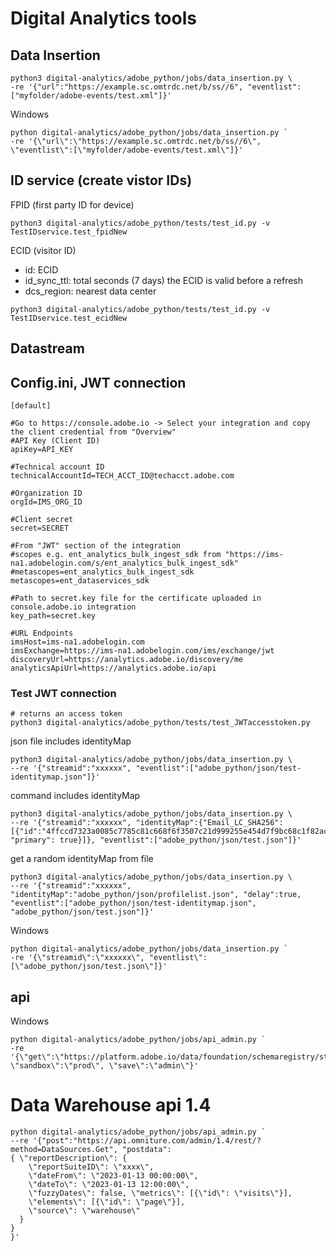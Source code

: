 # Digital Analytics tools

## Data Insertion

```
python3 digital-analytics/adobe_python/jobs/data_insertion.py \
-re '{"url":"https://example.sc.omtrdc.net/b/ss//6", "eventlist":["myfolder/adobe-events/test.xml"]}'
```

Windows
```
python digital-analytics/adobe_python/jobs/data_insertion.py `
-re '{\"url\":\"https://example.sc.omtrdc.net/b/ss//6\", \"eventlist\":[\"myfolder/adobe-events/test.xml\"]}'
```

## ID service (create vistor IDs)

FPID (first party ID for device)

```
python3 digital-analytics/adobe_python/tests/test_id.py -v TestIDservice.test_fpidNew
```

ECID (visitor ID)

* id: ECID
* id_sync_ttl: total seconds (7 days) the ECID is valid before a refresh
* dcs_region: nearest data center

```
python3 digital-analytics/adobe_python/tests/test_id.py -v TestIDservice.test_ecidNew
```

## Datastream

## Config.ini, JWT connection
```
[default]

#Go to https://console.adobe.io -> Select your integration and copy the client credential from "Overview"
#API Key (Client ID)
apiKey=API_KEY

#Technical account ID
technicalAccountId=TECH_ACCT_ID@techacct.adobe.com

#Organization ID
orgId=IMS_ORG_ID

#Client secret
secret=SECRET

#From "JWT" section of the integration
#scopes e.g. ent_analytics_bulk_ingest_sdk from "https://ims-na1.adobelogin.com/s/ent_analytics_bulk_ingest_sdk"
#metascopes=ent_analytics_bulk_ingest_sdk
metascopes=ent_dataservices_sdk

#Path to secret.key file for the certificate uploaded in console.adobe.io integration
key_path=secret.key

#URL Endpoints
imsHost=ims-na1.adobelogin.com
imsExchange=https://ims-na1.adobelogin.com/ims/exchange/jwt
discoveryUrl=https://analytics.adobe.io/discovery/me
analyticsApiUrl=https://analytics.adobe.io/api
```

### Test JWT connection
```
# returns an access token
python3 digital-analytics/adobe_python/tests/test_JWTaccesstoken.py
```

json file includes identityMap
```
python3 digital-analytics/adobe_python/jobs/data_insertion.py \
--re '{"streamid":"xxxxxx", "eventlist":["adobe_python/json/test-identitymap.json"]}'
```

command includes identityMap
```
python3 digital-analytics/adobe_python/jobs/data_insertion.py \
--re '{"streamid":"xxxxxx", "identityMap":{"Email_LC_SHA256": [{"id":"4ffccd7323a0085c7785c81c668f6f3507c21d999255e454d7f9bc68c1f82ac8", "primary": true}]}, "eventlist":["adobe_python/json/test.json"]}'
```

get a random identityMap from file
```
python3 digital-analytics/adobe_python/jobs/data_insertion.py \
--re '{"streamid":"xxxxxx", "identityMap":"adobe_python/json/profilelist.json", "delay":true, "eventlist":["adobe_python/json/test-identitymap.json", "adobe_python/json/test.json"]}'
```

Windows
```
python digital-analytics/adobe_python/jobs/data_insertion.py `
-re '{\"streamid\":\"xxxxxx\", "eventlist\":[\"adobe_python/json/test.json\"]}'
```

## api

Windows
```
python digital-analytics/adobe_python/jobs/api_admin.py `
-re '{\"get\":\"https://platform.adobe.io/data/foundation/schemaregistry/stats\", \"sandbox\":\"prod\", \"save\":\"admin\"}'
```

# Data Warehouse api 1.4
```
python digital-analytics/adobe_python/jobs/api_admin.py `
--re '{"post":"https://api.omniture.com/admin/1.4/rest/?method=DataSources.Get", "postdata":
{ \"reportDescription\": {
    \"reportSuiteID\": \"xxxx\",
    \"dateFrom\": \"2023-01-13 00:00:00\",
    \"dateTo\": \"2023-01-13 12:00:00\",
    \"fuzzyDates\": false, \"metrics\": [{\"id\": \"visits\"}],
    \"elements\": [{\"id\": \"page\"}],
    \"source\": \"warehouse\"
  }
}
}'
```



